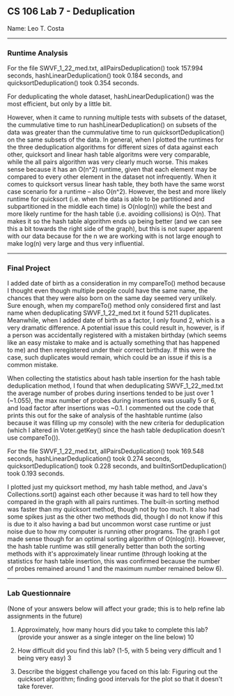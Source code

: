 ## CS 106 Lab 7 - Deduplication

Name: Leo T. Costa

---

### Runtime Analysis

For the file SWVF_1_22_med.txt, allPairsDeduplication() took 157.994 seconds, hashLinearDeduplication() took 0.184 seconds, and quicksortDeduplication() took 0.354 seconds.

For deduplicating the whole dataset, hashLinearDeduplication() was the most efficient, but only by a little bit.

However, when it came to running multiple tests with subsets of the dataset, the cummulative time to run hashLinearDeduplication() on subsets of the data was greater than the cummulative time to run quicksortDeduplication() on the same subsets of the data. In general, when I plotted the runtimes for the three deduplication algorithms for different sizes of data against each other, quicksort and linear hash table algoritms were very comparable, while the all pairs algorithm was very clearly much worse. This makes sense because it has an O(n^2) runtime, given that each element may be compared to every other element in the dataset not infrequently. When it comes to quicksort versus linear hash table, they both have the same worst case scenario for a runtime – also O(n^2). However, the best and more likely runtime for quicksort (i.e.  when the data is able to be partitioned and subpartitioned in the middle each time) is O(nlog(n)) while the best and more likely runtime for the hash table (i.e. avoiding collisions) is O(n). That makes it so the hash table algorithm ends up being better (and we can see this a bit towards the right side of the graph), but this is not super apparent with our data because for the n we are working with is not large enough to make log(n) very large and thus very influential. 

---

### Final Project

I added date of birth as a consideration in my compareTo() method because I thought even though multiple people could have the same name, the chances that they were also born on the same day seemed very unlikely. Sure enough, when my compareTo() method only considered first and last name when deduplicating SWVF_1_22_med.txt it found 5211 duplicates. Meanwhile, when I added date of birth as a factor, I only found 2, which is a very dramatic difference. A potential issue this could result in, however, is if a person was accidentally registered with a mistaken birthday (which seems like an easy mistake to make and is actually something that has happened to me) and then reregistered under their correct birthday. If this were the case, such duplicates would remain, which could be an issue if this is a common mistake.

When collecting the statistics about hash table insertion for the hash table deduplication method, I found that when deduplicating SWVF_1_22_med.txt the average number of probes during insertions tended to be just over 1 (~1.055), the max number of probes during insertions was usually 5 or 6, and load factor after insertions was ~0.1. I commented out the code that prints this out for the sake of analysis of the hashtable runtime (also because it was filling up my console) with the new criteria for deduplication (which I altered in Voter.getKey() since the hash table deduplication doesn't use compareTo()).

For the file SWVF_1_22_med.txt, allPairsDeduplication() took 169.548 seconds, hashLinearDeduplication() took 0.274 seconds,  quicksortDeduplication() took 0.228 seconds, and builtinSortDeduplication() took 0.193 seconds.

I plotted just my quicksort method, my hash table method, and Java's Collections.sort() against each other because it was hard to tell how they compared in the graph with all pairs runtimes. The built-in sorting method was faster than my quicksort method, though not by too much. It also had some spikes just as the other two methods did, though I do not know if this is due to it also having a bad but uncommon worst case runtime or just noise due to how my computer is running other programs. The graph I got made sense though for an optimal sorting algorithm of O(nlog(n)). However, the hash table runtime was still generally better than both the sorting methods with it's approximately linear runtime (through looking at the statistics for hash table insertion, this was confirmed because the number of probes remained around 1 and the maximum number remained below 6). 

---

### Lab Questionnaire

(None of your answers below will affect your grade; this is to help refine lab
assignments in the future)

1. Approximately, how many hours did you take to complete this lab? (provide
  your answer as a single integer on the line below)
  10

2. How difficult did you find this lab? (1-5, with 5 being very difficult and 1
  being very easy)
  3

3. Describe the biggest challenge you faced on this lab:
  Figuring out the quicksort algorithm; finding good intervals for the plot so that it doesn't take forever.